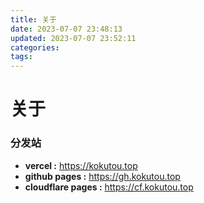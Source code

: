 ```yaml
---
title: 关于
date: 2023-07-07 23:48:13
updated: 2023-07-07 23:52:11
categories: 
tags: 
---
```

# 关于

### 分发站
- **vercel :** https://kokutou.top
- **github pages :**  https://gh.kokutou.top
- **cloudflare pages :** https://cf.kokutou.top

